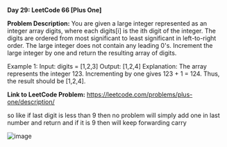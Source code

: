 **Day 29: LeetCode 66 [Plus One]**

**Problem Description:**
You are given a large integer represented as an integer array digits, where each digits[i] is the ith digit of the integer. The digits are ordered from most significant to least significant in left-to-right order. The large integer does not contain any leading 0's.
Increment the large integer by one and return the resulting array of digits.

Example 1:
Input: digits = [1,2,3]
Output: [1,2,4]
Explanation: The array represents the integer 123.
Incrementing by one gives 123 + 1 = 124.
Thus, the result should be [1,2,4].

**Link to LeetCode Problem:**
https://leetcode.com/problems/plus-one/description/

so like if last digit is less than 9 then no problem will simply add one in last number and return and if it is 9 then will keep forwarding carry

![image](https://github.com/404reese/100DaysOfJava/assets/135740066/19bc4eb9-3c85-4791-b422-a7050b372bde)

